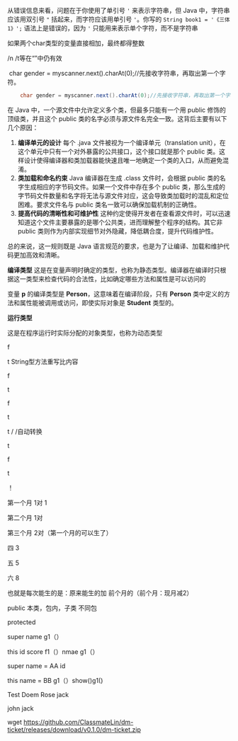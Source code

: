 从错误信息来看，问题在于你使用了单引号 `'` 来表示字符串，但 Java 中，字符串应该用双引号 `"` 括起来，而字符应该用单引号 `'`。你写的 `String book1 = '《三体1》';` 语法上是错误的，因为 `'` 只能用来表示单个字符，而不是字符串

如果两个char类型的变量直接相加，最终都得整数



/n /t等在“”中仍有效

​	char gender = myscanner.next().charAt(0);//先接收字符串，再取出第一个字符。

~~~java
	char gender = myscanner.next().charAt(0);//先接收字符串，再取出第一个字符
~~~

在 Java 中，一个源文件中允许定义多个类，但最多只能有一个用 public 修饰的顶级类，并且这个 public 类的名字必须与源文件名完全一致。这背后主要有以下几个原因：

1. **编译单元的设计**
   每个 .java 文件被视为一个编译单元（translation unit），在这个单元中只有一个对外暴露的公共接口，这个接口就是那个 public 类。这样设计使得编译器和类加载器能快速且唯一地确定一个类的入口，从而避免混淆。
2. **类加载和命名约束**
   Java 编译器在生成 .class 文件时，会根据 public 类的名字生成相应的字节码文件。如果一个文件中存在多个 public 类，那么生成的字节码文件数量和名字将无法与源文件对应，这会导致类加载时的混乱和定位困难。要求文件名与 public 类名一致可以确保加载机制的正确性。
3. **提高代码的清晰性和可维护性**
   这种约定使得开发者在查看源文件时，可以迅速知道这个文件主要暴露的是哪个公共类，进而理解整个程序的结构。其它非 public 类则作为内部实现细节对外隐藏，降低耦合度，提升代码维护性。

总的来说，这一规则既是 Java 语言规范的要求，也是为了让编译、加载和维护代码更加高效和清晰。



**编译类型**
 这是在变量声明时确定的类型，也称为静态类型。编译器在编译时只根据这一类型来检查代码的合法性，比如确定哪些方法和属性是可以访问的

变量 **p** 的编译类型是 **Person**，这意味着在编译阶段，只有 **Person** 类中定义的方法和属性能被调用或访问，即使实际对象是 **Student** 类型的。

**运行类型**

这是在程序运行时实际分配的对象类型，也称为动态类型





f

t String型方法重写比内容

f

t

f



t

t / /自动转换

t

f

t

！







第一个月 1对    1

第二个月 1对     

第三个月  2对（第一个月的可以生了）

四                3        

五                5         

六                8

也就是每次能生的是：原来能生的加 前个月的（前个月：现月减2）



public 本类，包内，子类 不同包

protected

super  name g1（）

this id score f1（）nmae g1（）

super name = AA id 

this name = BB g1（）show()g1()



 Test 		 Doem Rose jack

john jack

wget https://github.com/ClassmateLin/dm-ticket/releases/download/v0.1.0/dm-ticket.zip
